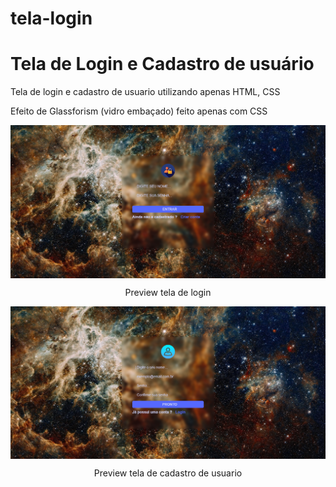 # tela-login
<h1> Tela de Login e Cadastro de usuário</h1>
 <p>Tela de login e cadastro de usuario utilizando apenas HTML, CSS</p>
 <p>Efeito de Glassforism (vidro embaçado) feito apenas com CSS</p>

<img align="center" height="auto" src="./login.png"/>
<p align="center" >Preview tela de login</p>
<img align="center" height="auto" src="./cadastro.png"/>
<p align="center">Preview tela de cadastro de usuario</p>